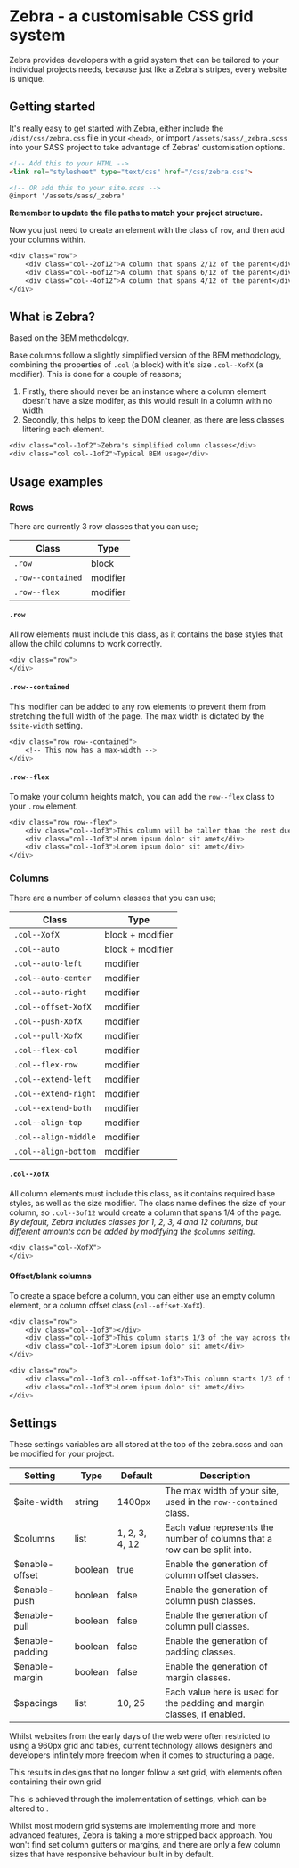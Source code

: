 # Zebra - a customisable CSS grid system
Zebra provides developers with a grid system that can be tailored to your individual projects needs, because just like a Zebra's stripes, every website is unique.

## Getting started
It's really easy to get started with Zebra, either include the `/dist/css/zebra.css` file in your `<head>`, or import `/assets/sass/_zebra.scss` into your SASS project to take advantage of Zebras' customisation options.
```html
<!-- Add this to your HTML -->
<link rel="stylesheet" type="text/css" href="/css/zebra.css">

<!-- OR add this to your site.scss -->
@import '/assets/sass/_zebra'
```
**Remember to update the file paths to match your project structure.**

Now you just need to create an element with the class of `row`, and then add your columns within.
```css
<div class="row">
	<div class="col--2of12">A column that spans 2/12 of the parent</div>
	<div class="col--6of12">A column that spans 6/12 of the parent</div>
	<div class="col--4of12">A column that spans 4/12 of the parent</div>
</div>
```

## What is Zebra?
Based on the BEM methodology.

Base columns follow a slightly simplified version of the BEM methodology, combining the properties of `.col` (a block) with it's size `.col--XofX` (a modifier). This is done for a couple of reasons; 

1. Firstly, there should never be an instance where a column element doesn't have a size modifer, as this would result in a column with no width.
2. Secondly, this helps to keep the DOM cleaner, as there are less classes littering each element.

```css
<div class="col--1of2">Zebra's simplified column classes</div>
<div class="col col--1of2">Typical BEM usage</div>
```

## Usage examples
### Rows
There are currently 3 row classes that you can use;

| Class             | Type     |
|-------------------|----------|
| `.row`            | block    |
| `.row--contained` | modifier |
| `.row--flex`      | modifier |

#### `.row`
All row elements must include this class, as it contains the base styles that allow the child columns to work correctly.
```css
<div class="row">
</div>
```

#### `.row--contained`
This modifier can be added to any row elements to prevent them from stretching the full width of the page. The max width is dictated by the `$site-width` setting.
```css
<div class="row row--contained">
	<!-- This now has a max-width -->
</div>
```

#### `.row--flex`
To make your column heights match, you can add the `row--flex` class to your `.row` element.
```css
<div class="row row--flex">
	<div class="col--1of3">This column will be taller than the rest due to extra content within it</div>
	<div class="col--1of3">Lorem ipsum dolor sit amet</div>
	<div class="col--1of3">Lorem ipsum dolor sit amet</div>
</div>
```

### Columns
There are a number of column classes that you can use;

| Class                | Type                |
|----------------------|---------------------|
| `.col--XofX`         | block + modifier    |
| `.col--auto`         | block + modifier    |
| `.col--auto-left`    | modifier            |
| `.col--auto-center`  | modifier            |
| `.col--auto-right`   | modifier            |
| `.col--offset-XofX`  | modifier            |
| `.col--push-XofX`    | modifier            |
| `.col--pull-XofX`    | modifier            |
| `.col--flex-col`     | modifier            |
| `.col--flex-row`     | modifier            |
| `.col--extend-left`  | modifier            |
| `.col--extend-right` | modifier            |
| `.col--extend-both`  | modifier            |
| `.col--align-top`    | modifier            |
| `.col--align-middle` | modifier            |
| `.col--align-bottom` | modifier            |

#### `.col--XofX`
All column elements must include this class, as it contains required base styles, as well as the size modifier. The class name defines the size of your column, so `.col--3of12` would create a column that spans 1/4 of the page.
*By default, Zebra includes classes for 1, 2, 3, 4 and 12 columns, but different amounts can be added by modifying the `$columns` setting.*
```css
<div class="col--XofX">
</div>
```

#### Offset/blank columns
To create a space before a column, you can either use an empty column element, or a column offset class (`col--offset-XofX`).

```css
<div class="row">
	<div class="col--1of3"></div>
	<div class="col--1of3">This column starts 1/3 of the way across the row</div>
	<div class="col--1of3">Lorem ipsum dolor sit amet</div>
</div>

<div class="row">
	<div class="col--1of3 col--offset-1of3">This column starts 1/3 of the way across the row</div>
	<div class="col--1of3">Lorem ipsum dolor sit amet</div>
</div>
```

## Settings
These settings variables are all stored at the top of the zebra.scss and can be modified for your project.

| Setting         | Type    | Default        | Description |
|-----------------|---------|----------------|-------------|
| $site-width     | string  | 1400px         | The max width of your site, used in the `row--contained` class. |
| $columns        | list    | 1, 2, 3, 4, 12 | Each value represents the number of columns that a row can be split into. |
| $enable-offset  | boolean | true           | Enable the generation of column offset classes. |
| $enable-push    | boolean | false          | Enable the generation of column push classes. |
| $enable-pull    | boolean | false          | Enable the generation of column pull classes. |
| $enable-padding | boolean | false          | Enable the generation of padding classes. |
| $enable-margin  | boolean | false          | Enable the generation of margin classes. |
| $spacings       | list    | 10, 25         | Each value here is used for the padding and margin classes, if enabled. |

Whilst websites from the early days of the web were often restricted to using a 960px grid and tables, current technology allows designers and developers infinitely more freedom when it comes to structuring a page.

This results in designs that no longer follow a set grid, with elements often containing their own grid


This is achieved through the implementation of settings, which can be altered to .

Whilst most modern grid systems are implementing more and more advanced features, Zebra is taking a more stripped back approach. You won't find set column gutters or margins, and there are only a few column sizes that have responsive behaviour built in by default.

